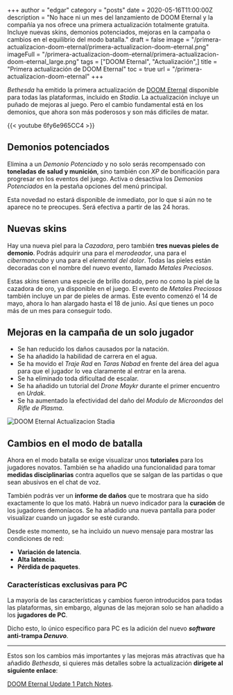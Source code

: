 +++
author = "edgar"
category = "posts"
date = 2020-05-16T11:00:00Z
description = "No hace ni un mes del lanzamiento de DOOM Eternal y la compañía ya nos ofrece una primera actualización totalmente gratuita. Incluye nuevas skins, demonios potenciados, mejoras en la campaña o cambios en el equilibrio del modo batalla."
draft = false
image = "/primera-actualizacion-doom-eternal/primera-actualizacion-doom-eternal.png"
imageFull = "/primera-actualizacion-doom-eternal/primera-actualizacion-doom-eternal_large.png"
tags = ["DOOM Eternal", "Actualización",]
title = "Primera actualización de DOOM Eternal"
toc = true
url = "/primera-actualizacion-doom-eternal"
+++

_Bethesda_ ha emitido la primera actualización de <a class="u-anchor" href="/doom-eternal">DOOM Eternal</a> disponible para todas las plataformas, incluido en _Stadia_. La actualización incluye un puñado de mejoras al juego. Pero el cambio fundamental está en los demonios, que ahora son más poderosos y son más difíciles de matar.

<div class="u-youtube">
  {{< youtube 6fy6e965CC4 >}}
</div>

## Demonios potenciados

Elimina a un _Demonio Potenciado_ y no solo serás recompensado con **toneladas de salud y munición**, sino también con _XP_ de bonificación para progresar en los eventos del juego. Activa o desactiva los _Demonios Potenciados_ en la pestaña opciones del menú principal.

Esta novedad no estará disponible de inmediato, por lo que si aún no te aparece no te preocupes. Será efectiva a partir de las 24 horas.

## Nuevas skins

Hay una nueva piel para la _Cazadora_, pero también **tres nuevas pieles de demonio**. Podrás adquirir una para el _merodeador_, una para el _cibermancubo_ y una para el _elemental del dolor_. Todas las pieles están decoradas con el nombre del nuevo evento, llamado _Metales Preciosos_.

Estas _skins_ tienen una especie de brillo dorado, pero no como la piel de la cazadora de oro, ya disponible en el juego. El evento de _Metales Preciosos_ también incluye un par de pieles de armas. Este evento comenzó el 14 de mayo, ahora lo han alargado hasta el 18 de junio. Así que tienes un poco más de un mes para conseguir todo.

## Mejoras en la campaña de un solo jugador

* Se han reducido los daños causados por la natación.
* Se ha añadido la habilidad de carrera en el agua.
* Se ha movido el _Traje Rad_ en _Taras Nabad_ en frente del área del agua para que el jugador lo vea claramente al entrar en la arena.
* Se ha eliminado toda dificultad de escalar.
* Se ha añadido un tutorial del _Drone Maykr_ durante el primer encuentro en _Urdak_.
* Se ha aumentado la efectividad del daño del _Modulo de Microondas_ del _Rifle de Plasma_.

<img class="u-borderImage u-lazyload lazyload" loading="lazy" data-src="/primera-actualizacion-doom-eternal/doom-eternal-actualizacion-stadia.png" alt="DOOM Eternal Actualizacion Stadia" title="DOOM Eternal Actualizacion Stadia" />

## Cambios en el modo de batalla

Ahora en el modo batalla se exige visualizar unos **tutoriales** para los jugadores novatos. También se ha añadido una funcionalidad para tomar **medidas disciplinarias** contra aquellos que se salgan de las partidas o que sean abusivos en el chat de voz.

También podrás ver un **informe de daños** que te mostrara que ha sido exactamente lo que los mató. Habrá un nuevo indicador para la **curación** de los jugadores demoníacos. Se ha añadido una nueva pantalla para poder visualizar cuando un jugador se esté curando.

Desde este momento, se ha incluido un nuevo mensaje para mostrar las condiciones de red:

* **Variación de latencia**.
* **Alta latencia**.
* **Pérdida de paquetes**.

### Características exclusivas para PC

La mayoría de las características y cambios fueron introducidos para todas las plataformas, sin embargo, algunas de las mejoran solo se han añadido a los **jugadores de PC**.

Dicho esto, lo único especifico para PC es la adición del nuevo **_software_ anti-trampa _Denuvo_**. 
___
Estos son los cambios más importantes y las mejoras más atractivas que ha añadido _Bethesda_, si quieres más detalles sobre la actualización **dirígete al siguiente enlace**:

<a class="u-anchor" href="https://slayersclub.bethesda.net/en/article/2zHgbzsIV8gTzFUZ75ADGx/update-1" target="_blank" rel="nofollow noopener">DOOM Eternal Update 1 Patch Notes</a>.
